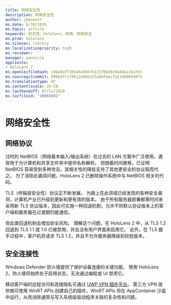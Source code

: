 ```yaml
---
title: 网络安全性
description: 网络安全性
author: jbennett
ms.date: 6/30/2020
ms.topic: article
keywords: 安全性、hololens、网络、网络安全
ms.prod: hololens
ms.sitesec: library
ms.localizationpriority: high
ms.reviewer: ''
manager: yannisle
appliesto:
- HoloLens 2
ms.openlocfilehash: c88a9af7369a6a9d6fb115fb820c0a4da13eafdc
ms.sourcegitcommit: 896bdfccf4612a692a25a6bfaecfa2146860407e
ms.translationtype: HT
ms.contentlocale: zh-CN
ms.lasthandoff: 07/11/2020
ms.locfileid: "10865691"
---
```

# 网络安全性

## 网络协议

过时的 NetBIOS（网络基本输入/输出系统）在过去的 LAN 方案中广泛使用，通常用于为计算机和共享文件夹中提供名称解析。 但随着时间推移，已证明 NetBIOS 容易受到多种攻击，其相关性的降低支持了其他更安全的协议取而代之。 为了消除此漏洞问题，HoloLens 2 已删除操作系统中与 NetBIOS 相关的代码。

TLS（传输层安全性）协议正不断发展。 为跟上在此领域已经发现的各种安全漏洞，计算机产业已升级到更新和更有效的版本。 由于所有服务器部署都需时间来采用新 TLS 协议版本，因此可实施一种回退机制，允许不同默认协议版本上的客户端和服务器在过渡期仍能通信。

但此类回退机制会增加安全风险。 理解这个问题，在 HoloLens 2 中，从 TLS 1.2 回退到 TLS 1.1 或 1.0 已被禁用，并且没有用户界面来启用它。 此外，在 TLS 握手过程中，客户机将请求 TLS 1.2，并且不允许服务器降级到较低版本。

## 安全连接性 

Windows Defender 防火墙提供了保护设备连接的关键功能。 使用 HoloLens 2，防火墙将始终处于启用状态，无法通过编程或 UI 禁用它。

移动客户端的远程访问和连接隐私可通过 [UWP VPN 插件平台](https://docs.microsoft.com/uwp/api/Windows.Networking.Vpn?view=winrt-19041)。 第三方 VPN 提供商可使用 WinRT APIs 创建自己的插件，WinRT APIs 将在 AppContainer 沙盒中运行，从而消除通常与写入系统级驱动程序关联的复杂性和问题。
